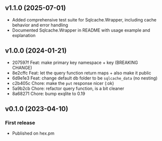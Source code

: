 ## v1.1.0 (2025-07-01)

- Added comprehensive test suite for Sqlcache.Wrapper, including cache behavior and error handling
- Documented Sqlcache.Wrapper in README with usage example and explanation


## v1.0.0 (2024-01-21)

- 207597f Feat: make primary key namespace + key (BREAKING CHANGE)
- 8e2cffc Feat: let the query function return maps + also make it public
- 6d9e1e3 Feat: change default db folder to be `sqlcache_data` (no nesting)
- c2b405c Chore: make the `put` response nicer (:ok)
- 5a9b2cb Chore: refactor query function, is a bit cleaner
- 8a68271 Chore: bump exqlite to 0.19


## v0.1.0 (2023-04-10)

### First release

- Published on hex.pm
